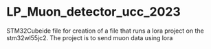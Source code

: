 # LP_Muon_detector_ucc_2023
STM32Cubeide file for creation of a file that runs a lora project on the stm32wl55jc2. The project is to send muon data using lora

